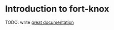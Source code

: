 # Introduction to fort-knox

TODO: write [great documentation](http://jacobian.org/writing/what-to-write/)

